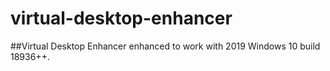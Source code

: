 # virtual-desktop-enhancer
##Virtual Desktop Enhancer enhanced to work with 2019 Windows 10 build 18936++.

